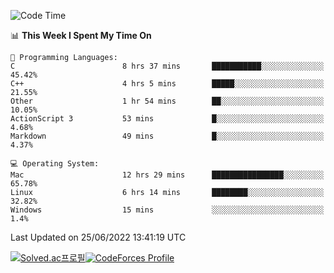 
<!--START_SECTION:waka-->
![Code Time](http://img.shields.io/badge/Code%20Time-0%20secs-blue)

📊 **This Week I Spent My Time On** 

```text
💬 Programming Languages: 
C                        8 hrs 37 mins       ███████████░░░░░░░░░░░░░░   45.42% 
C++                      4 hrs 5 mins        █████░░░░░░░░░░░░░░░░░░░░   21.55% 
Other                    1 hr 54 mins        ██░░░░░░░░░░░░░░░░░░░░░░░   10.05% 
ActionScript 3           53 mins             █░░░░░░░░░░░░░░░░░░░░░░░░   4.68% 
Markdown                 49 mins             █░░░░░░░░░░░░░░░░░░░░░░░░   4.37%

💻 Operating System: 
Mac                      12 hrs 29 mins      ████████████████░░░░░░░░░   65.78% 
Linux                    6 hrs 14 mins       ████████░░░░░░░░░░░░░░░░░   32.82% 
Windows                  15 mins             ░░░░░░░░░░░░░░░░░░░░░░░░░   1.4%

```


 Last Updated on 25/06/2022 13:41:19 UTC
<!--END_SECTION:waka-->
[![Solved.ac프로필](http://mazassumnida.wtf/api/generate_badge?boj=hckim96)](https://solved.ac/hckim96)[![CodeForces Profile](https://cf.leed.at?id=hckim96)](https://codeforces.com/profile/hckim96)
